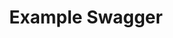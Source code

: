 ---
layout: documentation
categories:
- documentation
- swagger
- pim
title: Example Swagger
data: swagger-pim-api
---